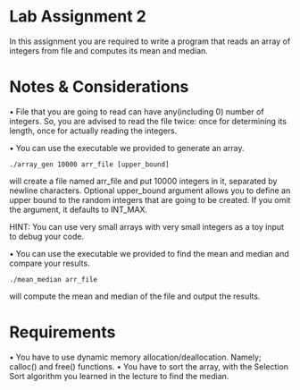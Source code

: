 # Lab Assignment 2

In this assignment you are required to write a program that reads an array of
integers from file and computes its mean and median.

# Notes & Considerations

• File that you are going to read can have any(including 0) number of integers. So,
you are advised to read the file twice: once for determining its length, once for
actually reading the integers.

• You can use the executable we provided to generate an array.

```
./array_gen 10000 arr_file [upper_bound]
```

will create a file named arr_file and put 10000 integers in it, separated by newline
characters. Optional upper_bound argument allows you to define an upper bound to the
random integers that are going to be created. If you omit the argument, it defaults to
INT_MAX. 

HINT: You can use very small arrays with very small integers as a toy input
to debug your code.

• You can use the executable we provided to find the mean and median and
compare your results.

```
./mean_median arr_file
```

will compute the mean and median of the file and output the results.

# Requirements
• You have to use dynamic memory allocation/deallocation. Namely; calloc() and
free() functions.
• You have to sort the array, with the Selection Sort algorithm you learned in the
lecture to find the median.